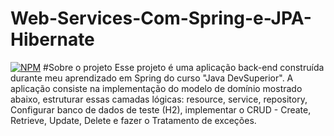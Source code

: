 # Web-Services-Com-Spring-e-JPA-Hibernate
[![NPM](https://img.shields.io/npm/l/react)](https://github.com/devsuperior/sds1-wmazoni/blob/master/LICENSE) 
#Sobre o projeto
Esse projeto é uma aplicação back-end construída durante meu aprendizado em Spring do curso "Java DevSuperior".
A aplicação consiste na implementação do modelo de domínio mostrado abaixo, estruturar essas camadas lógicas: resource, service, repository, Configurar banco de dados de teste (H2), implementar o CRUD - Create, Retrieve, Update, Delete e fazer o Tratamento de exceções.



